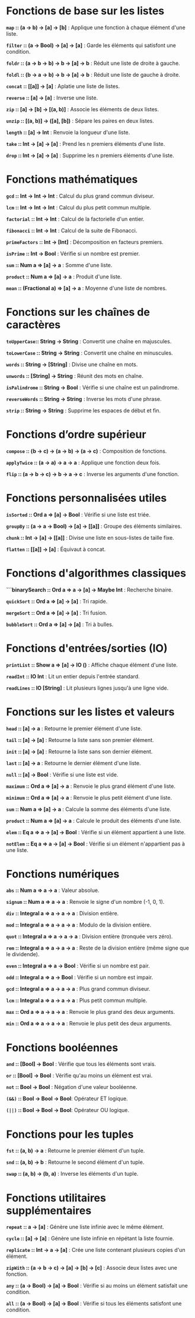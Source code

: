 # Fonctions de base sur les listes

**```map``` :: (a -> b) -> [a] -> [b]** : Applique une fonction à chaque élément d'une liste.

**```filter``` :: (a -> Bool) -> [a] -> [a]** : Garde les éléments qui satisfont une condition.

**```foldr``` :: (a -> b -> b) -> b -> [a] -> b** : Réduit une liste de droite à gauche.

**```foldl``` :: (b -> a -> b) -> b -> [a] -> b** : Réduit une liste de gauche à droite.

**```concat``` :: [[a]] -> [a]** : Aplatie une liste de listes.

**```reverse``` :: [a] -> [a]** : Inverse une liste.

**```zip``` :: [a] -> [b] -> [(a, b)]** : Associe les éléments de deux listes.

**```unzip``` :: [(a, b)] -> ([a], [b])** : Sépare les paires en deux listes.

**```length``` :: [a] -> Int** : Renvoie la longueur d'une liste.

**```take``` :: Int -> [a] -> [a]** : Prend les n premiers éléments d'une liste.

**```drop``` :: Int -> [a] -> [a]** : Supprime les n premiers éléments d'une liste.

# Fonctions mathématiques

**```gcd``` :: Int -> Int -> Int** : Calcul du plus grand commun diviseur.

**```lcm``` :: Int -> Int -> Int** : Calcul du plus petit commun multiple.

**```factorial``` :: Int -> Int** : Calcul de la factorielle d'un entier.

**```fibonacci``` :: Int -> Int** : Calcul de la suite de Fibonacci.

**```primeFactors``` :: Int -> [Int]** : Décomposition en facteurs premiers.

**```isPrime``` :: Int -> Bool** : Vérifie si un nombre est premier.

**```sum``` :: Num a => [a] -> a** : Somme d'une liste.

**```product``` :: Num a => [a] -> a** : Produit d'une liste.

**```mean``` :: (Fractional a) => [a] -> a** : Moyenne d'une liste de nombres.


# Fonctions sur les chaînes de caractères

**```toUpperCase```:: String -> String** : Convertit une chaîne en majuscules.

**```toLowerCase``` :: String -> String** : Convertit une chaîne en minuscules.

**```words``` :: String -> [String]** : Divise une chaîne en mots.

**```unwords``` :: [String] -> String** : Réunit des mots en chaîne.

**```isPalindrome``` :: String -> Bool** : Vérifie si une chaîne est un palindrome.

**```reverseWords``` :: String -> String** : Inverse les mots d'une phrase.

**```strip``` :: String -> String** : Supprime les espaces de début et fin.


# Fonctions d’ordre supérieur

**```compose``` :: (b -> c) -> (a -> b) -> (a -> c)** : Composition de fonctions.

**```applyTwice``` :: (a -> a) -> a -> a** : Applique une fonction deux fois.

**```flip``` :: (a -> b -> c) -> b -> a -> c** : Inverse les arguments d'une fonction.

# Fonctions personnalisées utiles

**```isSorted``` :: Ord a => [a] -> Bool** : Vérifie si une liste est triée.

**```groupBy``` :: (a -> a -> Bool) -> [a] -> [[a]]** : Groupe des éléments similaires.

**```chunk``` :: Int -> [a] -> [[a]]** : Divise une liste en sous-listes de taille fixe.

**```flatten``` :: [[a]] -> [a]** : Équivaut à concat.

# Fonctions d'algorithmes classiques

**```binarySearch :: Ord a => a -> [a] -> Maybe Int** : Recherche binaire.

**```quickSort``` :: Ord a => [a] -> [a]** : Tri rapide.

**```mergeSort``` :: Ord a => [a] -> [a]** : Tri fusion.

**```bubbleSort``` :: Ord a => [a] -> [a]** : Tri à bulles.

# Fonctions d'entrées/sorties (IO)

**```printList``` :: Show a => [a] -> IO ()** : Affiche chaque élément d'une liste.

**```readInt``` :: IO Int** : Lit un entier depuis l'entrée standard.

**```readLines``` :: IO [String]** : Lit plusieurs lignes jusqu'à une ligne vide.

# Fonctions sur les listes et valeurs

**```head``` :: [a] -> a** : Retourne le premier élément d'une liste.

**```tail``` :: [a] -> [a]** : Retourne la liste sans son premier élément.

**```init``` :: [a] -> [a]** : Retourne la liste sans son dernier élément.

**```last``` :: [a] -> a** : Retourne le dernier élément d'une liste.

**```null``` :: [a] -> Bool** : Vérifie si une liste est vide.

**```maximum``` :: Ord a => [a] -> a** : Renvoie le plus grand élément d'une liste.

**```minimum``` :: Ord a => [a] -> a** : Renvoie le plus petit élément d'une liste.

**```sum``` :: Num a => [a] -> a** : Calcule la somme des éléments d'une liste.

**```product``` :: Num a => [a] -> a** : Calcule le produit des éléments d'une liste.

**```elem``` :: Eq a => a -> [a] -> Bool** : Vérifie si un élément appartient à une liste.

**```notElem``` :: Eq a => a -> [a] -> Bool** : Vérifie si un élément n'appartient pas à une liste.

# Fonctions numériques

**```abs``` :: Num a => a -> a** : Valeur absolue.

**```signum``` :: Num a => a -> a** : Renvoie le signe d'un nombre (-1, 0, 1).

**```div``` :: Integral a => a -> a -> a** : Division entière.

**```mod``` :: Integral a => a -> a -> a** : Modulo de la division entière.

**```quot``` :: Integral a => a -> a -> a** : Division entière (tronquée vers zéro).

**```rem``` :: Integral a => a -> a -> a** : Reste de la division entière (même signe que le dividende).

**```even``` :: Integral a => a -> Bool** : Vérifie si un nombre est pair.

**```odd``` :: Integral a => a -> Bool** : Vérifie si un nombre est impair.

**```gcd``` :: Integral a => a -> a -> a** : Plus grand commun diviseur.

**```lcm``` :: Integral a => a -> a -> a** : Plus petit commun multiple.

**```max``` :: Ord a => a -> a -> a** : Renvoie le plus grand des deux arguments.

**```min``` :: Ord a => a -> a -> a** : Renvoie le plus petit des deux arguments.

# Fonctions booléennes

**```and``` :: [Bool] -> Bool** : Vérifie que tous les éléments sont vrais.

**```or``` :: [Bool] -> Bool** : Vérifie qu'au moins un élément est vrai.

**```not``` :: Bool -> Bool** : Négation d'une valeur booléenne.

**```(&&)``` :: Bool -> Bool -> Bool**: Opérateur ET logique.

**```(||)``` :: Bool -> Bool -> Bool**: Opérateur OU logique.

# Fonctions pour les tuples

**```fst``` :: (a, b) -> a** : Retourne le premier élément d'un tuple.

**```snd``` :: (a, b) -> b** : Retourne le second élément d'un tuple.

**```swap``` :: (a, b) -> (b, a)** : Inverse les éléments d'un tuple.

# Fonctions utilitaires supplémentaires

**```repeat``` :: a -> [a]** : Génère une liste infinie avec le même élément.

**```cycle``` :: [a] -> [a]** : Génère une liste infinie en répétant la liste fournie.

**```replicate``` :: Int -> a -> [a]** : Crée une liste contenant plusieurs copies d'un élément.

**```zipWith``` :: (a -> b -> c) -> [a] -> [b] -> [c]** : Associe deux listes avec une fonction.

**```any``` :: (a -> Bool) -> [a] -> Bool** : Vérifie si au moins un élément satisfait une condition.

**```all``` :: (a -> Bool) -> [a] -> Bool** : Vérifie si tous les éléments satisfont une condition.